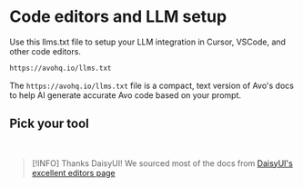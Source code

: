 # Code editors and LLM setup

Use this llms.txt file to setup your LLM integration in Cursor, VSCode, and other code editors.

```bash
https://avohq.io/llms.txt
```

The `https://avohq.io/llms.txt` file is a compact, text version of Avo's docs to help AI generate accurate Avo code based on your prompt.

## Pick your tool

<script setup>
const editors = ["vscode", "cursor", "zed", "windsurf", "claude", "chatgpt", "gemini", "grok"]
</script>

<div class="flex flex-wrap gap-8">
  <a :href="`/4.0/editor/${editor}`" v-for="editor in editors">
    <img :src="`/assets/img/editor/${editor}.webp`" class="h-16" :alt="editor" />
  </a>
</div>

<br>

> [!INFO] Thanks DaisyUI!
> We sourced most of the docs from [DaisyUI's excellent editors page](https://daisyui.com/docs/editor/)
